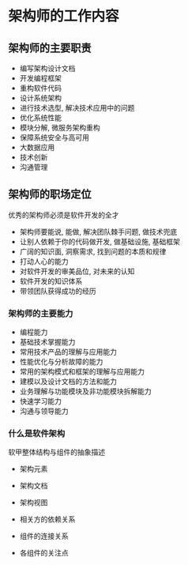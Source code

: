 # 架构师的工作内容

## 架构师的主要职责

* 编写架构设计文档
* 开发编程框架
* 重构软件代码
* 设计系统架构
* 进行技术选型, 解决技术应用中的问题
* 优化系统性能
* 模块分解, 微服务架构重构
* 保障系统安全与高可用
* 大数据应用
* 技术创新
* 沟通管理

## 架构师的职场定位

优秀的架构师必须是软件开发的全才

* 架构师要能说, 能做, 解决团队棘手问题, 做技术兜底
* 让别人依赖于你的代码做开发, 做基础设施, 基础框架
* 广阔的知识面, 洞察需求, 找到问题的本质和规律
* 打动人心的能力
* 对软件开发的审美品位, 对未来的认知
* 软件开发的知识体系
* 带领团队获得成功的经历



### 架构师的主要能力

* 编程能力
* 基础技术掌握能力
* 常用技术产品的理解与应用能力
* 性能优化与分析故障的能力
* 常用的架构模式和框架的理解与应用能力
* 建模以及设计文档的方法和能力
* 业务理解与功能模块及非功能模块拆解能力
* 快速学习能力
* 沟通与领导能力

### 什么是软件架构

软甲整体结构与组件的抽象描述

* 架构元素
* 架构文档
* 架构视图

* 相关方的依赖关系
* 组件的连接关系
* 各组件的关注点